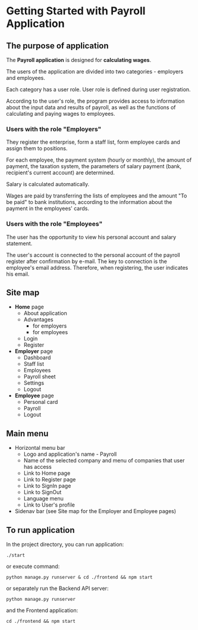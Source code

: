 # Getting Started with Payroll Application

## The purpose of application

The **Payroll application** is designed for **calculating wages**.

The users of the application are divided into two categories - employers and employees.

Each category has a user role. User role is defined during user registration.

According to the user's role, the program provides access to information about the input data and results of payroll, as well as the functions of calculating and paying wages to employees.

### Users with the role "Employers"

They register the enterprise, form a staff list, form employee cards and assign them to positions.

For each employee, the payment system (hourly or monthly), the amount of payment, the taxation system, the parameters of salary payment (bank, recipient's current account) are determined.

Salary is calculated automatically.

Wages are paid by transferring the lists of employees and the amount "To be paid" to bank institutions, according to the information about the payment in the employees' cards.

### Users with the role "Employees"

The user has the opportunity to view his personal account and salary statement.

The user's account is connected to the personal account of the payroll register after confirmation by e-mail. The key to connection is the employee's email address. Therefore, when registering, the user indicates his email.

## Site map
- **Home** page
  - About application
  - Advantages
    - for employers
    - for employees
  - Login
  - Register
- **Employer** page
  - Dashboard
  - Staff list
  - Employees
  - Payroll sheet
  - Settings
  - Logout
- **Employee** page
  - Personal card
  - Payroll
  - Logout

## Main menu
- Horizontal menu bar
  - Logo and application's name - Payroll
  - Name of the selected company and menu of companies that user has access
  - Link to Home page
  - Link to Register page
  - Link to SignIn page
  - Link to SignOut 
  - Language menu
  - Link to User's profile
- Sidenav bar (see Site map for the Employer and Employee pages)

## To run application

In the project directory, you can run application: 
```
./start
```
or execute command:
```
python manage.py runserver & cd ./frontend && npm start
```
or separately run the Backend API server:
```
python manage.py runserver
```
and the Frontend application:
```
cd ./frontend && npm start
```
